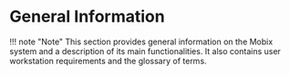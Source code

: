 # General Information

!!! note "Note" This section provides general information on the Mobix system and a description of its main functionalities. It also contains user workstation requirements and the glossary of terms.